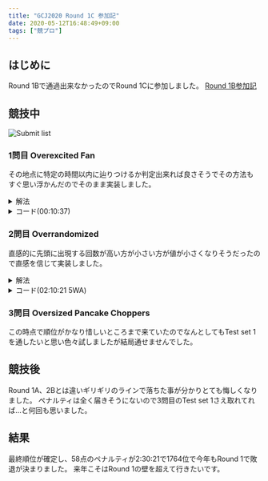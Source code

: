 ```yaml
---
title: "GCJ2020 Round 1C 参加記"
date: 2020-05-12T16:48:49+09:00
tags: ["競プロ"]
---
```

## はじめに

Round 1Bで通過出来なかったのでRound 1Cに参加しました。
[Round 1B参加記](../gcj2020_r1b)

## 競技中

![Submit list](submitlist.jpg)

### 1問目 Overexcited Fan

その地点に特定の時間以内に辿りつけるか判定出来れば良さそうでその方法もすぐ思い浮かんだのでそのまま実装しました。

<details><summary>解法</summary>
移動する度にその点のX,Y座標の和が経過時間以下かどうか確認し、小さければその時点で到達可能で到達可能な点が無ければ不可能です。
</details>

<details><summary>コード(00:10:37)</summary>

| ID   | Verdict   | Score |
| ---- | --------- | ----- |
| 1    | AC        | 4/4   |
| 2    | AC        | 6/6   |
| 3    | AC        | 12/12 |

```cpp
#include <bits/stdc++.h>
using namespace std;
using i64 = long long;
#define endl "\n"

int main()
{
  int T;
  cin >> T;
  for (i64 _ = 1; _ <= T; _++)
  {
    i64 X, Y;
    string S;
    cin >> X >> Y >> S;
    for (i64 i = 0; i < S.size(); i++)
    {
      if (S[i] == 'N')
        Y++;
      else if (S[i] == 'S')
        Y--;
      else if (S[i] == 'W')
        X--;
      else
        X++;
      if (abs(X) + abs(Y) <= i + 1)
      {
        cout << "Case #" << _ << ": " << i + 1 << endl;
        goto fin;
      }
    }
    cout << "Case #" << _ << ": "
         << "IMPOSSIBLE" << endl;
  fin:;
  }
  return 0;
}
```

</details>

### 2問目 Overrandomized

直感的に先頭に出現する回数が高い方が小さい方が値が小さくなりそうだったので直感を信じて実装しました。

<details><summary>解法</summary>
先頭での出現回数から1~9の値を確定し、最後に使われてないのが0に確定します。
</details>

<details><summary>コード(02:10:21 5WA)</summary>

| ID   | Verdict   | Score |
| ---- | --------- | ----- |
| 1    | AC        | 9/9   |
| 2    | AC        | 10/10 |
| 3    | AC        | 17/17 |

```cpp
#include <bits/stdc++.h>
using namespace std;
using i64 = long long;
#define endl "\n"

int main()
{
  int T;
  cin >> T;
  for (i64 _ = 1; _ <= T; _++)
  {
    i64 U;
    cin >> U;
    vector<vector<char>> res(10);
    set<char> tt;
    map<char, i64> s3;
    for (i64 i = 0; i < 10000; i++)
    {
      string M, R;
      cin >> M >> R;
      for (char j : R)
        tt.insert(j);
      s3[R[0]]++;
    }
    string ans;
    set<char> use;
    vector<pair<i64, char>> list;
    for (pair<char, i64> i : s3)
    {
      list.push_back({i.second, i.first});
      use.insert(i.first);
    }
    sort(list.rbegin(), list.rend());
    for (pair<i64, char> i : list)
      ans += i.second;
    for (char j : tt)
      if (use.count(j) == 0)
      {
        ans = j + ans;
        break;
      }
    cout << "Case #" << _ << ": " << ans << endl;
  }
  return 0;
}
```

</details>

### 3問目 Oversized Pancake Choppers

この時点で順位がかなり惜しいところまで来ていたのでなんとしてもTest set 1を通したいと思い色々試しましたが結局通せませんでした。

## 競技後

Round 1A、2Bとは違いギリギリのラインで落ちた事が分かりとても悔しくなりました。
ペナルティは全く届きそうにないので3問目のTest set 1さえ取れてれば...と何回も思いました。

## 結果

最終順位が確定し、58点のペナルティが2:30:21で1764位で今年もRound 1で敗退が決まりました。
来年こそはRound 1の壁を超えて行きたいです。
